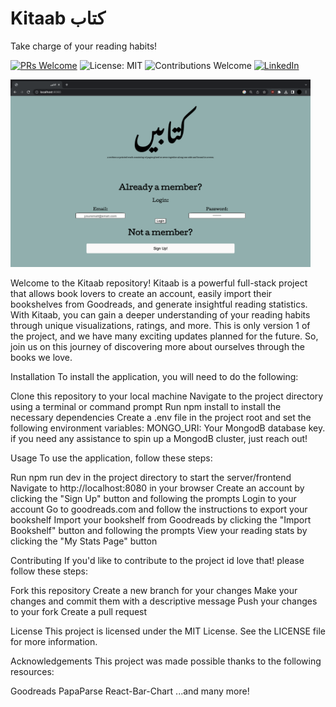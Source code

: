 # Kitaab کتاب

Take charge of your reading habits!

[![PRs Welcome](https://img.shields.io/badge/PRs-welcome-brightgreen.svg)](https://github.com/junaid-ahmed7/Kitaab)
![License: MIT](https://img.shields.io/badge/License-MIT-orange.svg)
![Contributions Welcome](https://img.shields.io/badge/Contributions-welcome-blue.svg)
[![LinkedIn](https://img.shields.io/badge/LinkedIn-0077B5?style=for-the-badge&logo=linkedin&logoColor=white)](https://www.linkedin.com/in/junaid-ahmed-269002259/)

<img src="./public/Kitaab-SplashPage.png" height=300/>

Welcome to the Kitaab repository! Kitaab is a powerful full-stack project that allows book lovers to create an account, easily import their bookshelves from Goodreads, and generate insightful reading statistics. With Kitaab, you can gain a deeper understanding of your reading habits through unique visualizations, ratings, and more. This is only version 1 of the project, and we have many exciting updates planned for the future. So, join us on this journey of discovering more about ourselves through the books we love.

Installation
To install the application, you will need to do the following:

Clone this repository to your local machine
Navigate to the project directory using a terminal or command prompt
Run npm install to install the necessary dependencies
Create a .env file in the project root and set the following environment variables:
MONGO_URI: Your MongodB database key. if you need any assistance to spin up a MongodB cluster, just reach out!

Usage
To use the application, follow these steps:

Run npm run dev in the project directory to start the server/frontend
Navigate to http://localhost:8080 in your browser
Create an account by clicking the "Sign Up" button and following the prompts
Login to your account
Go to goodreads.com and follow the instructions to export your bookshelf
Import your bookshelf from Goodreads by clicking the "Import Bookshelf" button and following the prompts
View your reading stats by clicking the "My Stats Page" button

Contributing
If you'd like to contribute to the project id love that! please follow these steps:

Fork this repository
Create a new branch for your changes
Make your changes and commit them with a descriptive message
Push your changes to your fork
Create a pull request

License
This project is licensed under the MIT License. See the LICENSE file for more information.

Acknowledgements
This project was made possible thanks to the following resources:

Goodreads
PapaParse
React-Bar-Chart
...and many more!
